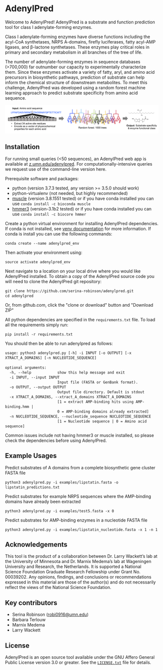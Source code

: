 AdenylPred
===========
Welcome to AdenylPred! AdenylPred is a substrate and function prediction tool for class I adenylate-forming enzymes.

Class I adenylate-forming enzymes have diverse functions including the acyl-CoA synthetases, NRPS A-domains, firefly luciferases, fatty acyl-AMP ligases, and β-lactone synthetases. These enzymes play critical roles in primary and secondary metabolism in all branches of the tree of life.

The number of adenylate-forming enzymes in sequence databases (>700,000) far outnumber our capacity to experimentally characterize them. Since these enzymes activate a variety of fatty, aryl, and amino acid precursors in biosynthetic pathways, prediction of substrate can help inform the chemical structure of downstream metabolites. To meet this challenge, AdenylPred was developed using a random forest machine learning approach to predict substrate specificity from amino acid sequence.

![](https://github.com/serina-robinson/adenylpred/blob/master/data/ml_workflow.png)

Installation
------------
For running small queries (<50 sequences), an AdenylPred web app is available at [z.umn.edu/adenylpred](z.umn.edu/adenylpred). For computationally-intensive queries we request use of the command-line version here.

Prerequisite software and packages:
* python (version 3.7.3 tested, any version >= 3.5.0 should work)
* python-virtualenv (not needed, but highly recommended)
* [muscle](http://www.drive5.com/muscle/downloads.htm) (version 3.8.1551 tested) or if you have conda installed you can use `conda install -c bioconda muscle `
* [hmmer3](http://hmmer.org/) (version-3.1b2 tested) or if you have conda installed you can use `conda install -c biocore hmmer`

Create a python virtual environment for installing AdenylPred dependencies. If conda is not installed, see [venv documentation](https://packaging.python.org/guides/installing-using-pip-and-virtual-environments/) for more information. If conda is install you can use the following commands: 

```
conda create --name adenylpred_env
```
Then activate your environment using:
```
source activate adenylpred_env
```

Next navigate to a location on your local drive where you would like AdenylPred installed. To obtain a copy of the AdenylPred source code you will need to clone the AdenylPred git repository:

```
git clone https://github.com/serina-robinson/adenylpred.git
cd adenylpred
```

Or, from github.com, click the "clone or download" button and "Download ZIP"

All python dependencies are specified in the `requirements.txt` file. To load all the requirements simply run:
```
pip install -r requirements.txt
```

You should then be able to run adenylpred as follows:

```
usage: python3 adenylpred.py [-h] -i INPUT [-o OUTPUT] [-x XTRACT_A_DOMAINS] [-n NUCLEOTIDE_SEQUENCE]

optional arguments:
  -h, --help            show this help message and exit
  -i INPUT, --input INPUT
                        Input file (FASTA or GenBank format).
  -o OUTPUT, --output OUTPUT
                        Output file directory. Default is stdout
  -x XTRACT_A_DOMAINS, --xtract_A_domains XTRACT_A_DOMAINS
                        [1 = extract AMP-binding hits using AMP-binding.hmm |
                        0 = AMP-binding domains already extracted]
  -n NUCLEOTIDE_SEQUENCE, --nucleotide_sequence NUCLEOTIDE_SEQUENCE
                        [1 = Nucleotide sequence | 0 = Amino acid sequence]
```

Common issues include not having hmmer3 or muscle installed, so please check the dependencies before using AdenylPred.

Example Usages
--------------

Predict substrates of A domains from a complete biosynthetic gene cluster FASTA file
```
python3 adenylpred.py -i examples/lipstatin.fasta -o lipstatin_predictions.txt
```

Predict substrates for example NRPS sequences where the AMP-binding domains have already been extracted
```
python3 adenylpred.py -i examples/test5.fasta -x 0
```

Predict substrates for AMP-binding enzymes in a nucleotide FASTA file
```
python3 adenylpred.py -i examples/lipstatin_nucleotide.fasta -x 1 -n 1
```

Acknowledgements
-------
This tool is the product of a collaboration between Dr. Larry Wackett’s lab at the University of Minnesota and Dr. Marnix Medema’s lab at Wageningen University and Research, the Netherlands. It is supported a National Science Foundation Graduate Research Fellowship under Grant No. 00039202. Any opinions, findings, and conclusions or recommendations expressed in this material are those of the author(s) and do not necessarily reflect the views of the National Science Foundation.

Key contributors
-------
* Serina Robinson (robi0916@umn.edu)
* Barbara Terlouw
* Marnix Medema
* Larry Wackett

License
-------
AdenylPred is an open source tool available under the GNU Affero General Public
License version 3.0 or greater. See the [`LICENSE.txt`](LICENSE.txt) file for
details.
